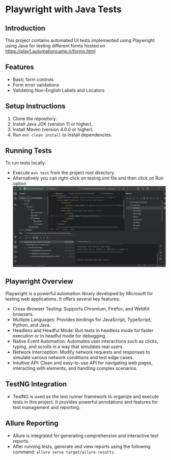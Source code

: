 # Playwright with Java Tests

## Introduction
This project contains automated UI tests implemented using Playwright using Java for testing different forms hosted on https://play1.automationcamp.ir/forms.html

## Features
- Basic form controls
- Form error validations
- Validating Non-English Labels and Locators

## Setup Instructions
1. Clone the repository.
2. Install Java JDK (version 11 or higher).
3. Install Maven (version 4.0.0 or higher).
4. Run `mvn clean install` to install dependencies.

## Running Tests
To run tests locally:
- Execute `mvn test` from the project root directory.
- Alternatively you can right-click on testng.xml file and then click on Run option
  ![image](https://github.com/sharraut7294/FormControlTestSuite/blob/master/FormTestExecution.png)
  

## Playwright Overview
Playwright is a powerful automation library developed by Microsoft for testing web applications. It offers several key features:

- Cross-Browser Testing: Supports Chromium, Firefox, and WebKit browsers.
- Multiple Languages: Provides bindings for JavaScript, TypeScript, Python, and Java.
- Headless and Headful Mode: Run tests in headless mode for faster execution or in headful mode for debugging.
- Native Event Automation: Automates user interactions such as clicks, typing, and scrolls in a way that simulates real users.
- Network Interception: Modify network requests and responses to simulate various network conditions and test edge cases.
- Intuitive API: Clean and easy-to-use API for navigating web pages, interacting with elements, and handling complex scenarios.

## TestNG Integration
- TestNG is used as the test runner framework to organize and execute tests in this project. It provides powerful annotations and features for test management and reporting.

## Allure Reporting
- Allure is integrated for generating comprehensive and interactive test reports.
- After running tests, generate and view reports using the following command: `allure serve target/allure-results`.
